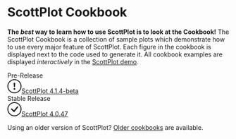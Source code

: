# ScottPlot Cookbook

**The _best_ way to learn how to use ScottPlot is to look at the Cookbook!** The ScottPlot Cookbook is a collection of sample plots which demonstrate how to use every major feature of ScottPlot. Each figure in the cookbook is displayed next to the code used to generate it. All cookbook examples are displayed _interactively_ in the [ScottPlot demo](../demo).

<div class="container my-5">
  <div class="row justify-content-evenly">
    <div class="col-6 text-center">
        <div class="display-6">Pre-Release</div>
        <a class="btn btn-primary btn-lg" href="../cookbooks/4.1.4-beta/">
            <svg xmlns="http://www.w3.org/2000/svg" width="32" height="32" fill="currentColor" class="bi bi-exclamation-circle me-3" viewBox="0 0 16 16">
            <path d="M8 15A7 7 0 1 1 8 1a7 7 0 0 1 0 14zm0 1A8 8 0 1 0 8 0a8 8 0 0 0 0 16z"/>
            <path d="M7.002 11a1 1 0 1 1 2 0 1 1 0 0 1-2 0zM7.1 4.995a.905.905 0 1 1 1.8 0l-.35 3.507a.552.552 0 0 1-1.1 0L7.1 4.995z"/>
            </svg>ScottPlot 4.1.4-beta
        </a>
    </div>
    <div class="col-6 text-center">
        <div class="display-6">Stable Release</div>
        <a class="btn btn-success btn-lg" href="../cookbooks/4.0.47/">
            <svg xmlns="http://www.w3.org/2000/svg" width="32" height="32" fill="currentColor" class="bi bi-check-circle me-3" viewBox="0 0 16 16">
            <path d="M8 15A7 7 0 1 1 8 1a7 7 0 0 1 0 14zm0 1A8 8 0 1 0 8 0a8 8 0 0 0 0 16z"/>
            <path d="M10.97 4.97a.235.235 0 0 0-.02.022L7.477 9.417 5.384 7.323a.75.75 0 0 0-1.06 1.06L6.97 11.03a.75.75 0 0 0 1.079-.02l3.992-4.99a.75.75 0 0 0-1.071-1.05z"/>
            </svg>ScottPlot 4.0.47
        </a>
    </div>
  </div>
</div>

<div class="m-5 text-center">

Using an older version of ScottPlot?
[Older cookbooks](../cookbooks) are available.

</div>